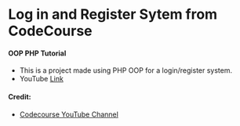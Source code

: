 # Log in and Register Sytem from CodeCourse

#### OOP PHP Tutorial
- This is a project made using PHP OOP for a login/register system.
- YouTube [Link](!https://www.youtube.com/playlist?list=PLfdtiltiRHWF5Rhuk7k4UAU1_yLAZzhWc)

#### Credit:
- [Codecourse YouTube Channel](!https://www.youtube.com/user/phpacademy/about)
